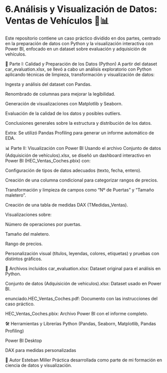 # 6.Análisis y Visualización de Datos: Ventas de Vehículos 🚗📊
Este repositorio contiene un caso práctico dividido en dos partes, centrado en la preparación de datos con Python y la visualización interactiva con Power BI, enfocado en un dataset sobre evaluación y adquisición de vehículos.

📌 Parte I: Calidad y Preparación de los Datos (Python)
A partir del dataset car_evaluation.xlsx, se llevó a cabo un análisis exploratorio con Python aplicando técnicas de limpieza, transformación y visualización de datos:

Ingesta y análisis del dataset con Pandas.

Renombrado de columnas para mejorar la legibilidad.

Generación de visualizaciones con Matplotlib y Seaborn.

Evaluación de la calidad de los datos y posibles outliers.

Conclusiones generales sobre la estructura y distribución de los datos.

Extra: Se utilizó Pandas Profiling para generar un informe automático de EDA.

📊 Parte II: Visualización con Power BI
Usando el archivo Conjunto de datos (Adquisición de vehículos).xlsx, se diseñó un dashboard interactivo en Power BI (HEC_Ventas_Coches.pbix) con:

Configuración de tipos de datos adecuados (texto, fecha, entero).

Creación de una columna condicional para categorizar rangos de precios.

Transformación y limpieza de campos como “Nº de Puertas” y “Tamaño maletero”.

Creación de una tabla de medidas DAX (TMedidas_Ventas).

Visualizaciones sobre:

Número de operaciones por puertas.

Tamaño del maletero.

Rango de precios.

Personalización visual (títulos, leyendas, colores, etiquetas) y pruebas con distintos gráficos.

📂 Archivos incluidos
car_evaluation.xlsx: Dataset original para el análisis en Python.

Conjunto de datos (Adquisición de vehiculos).xlsx: Dataset usado en Power BI.

enunciado.HEC_Ventas_Coches.pdf: Documento con las instrucciones del caso práctico.

HEC_Ventas_Coches.pbix: Archivo Power BI con el informe completo.

🛠️ Herramientas y Librerías
Python (Pandas, Seaborn, Matplotlib, Pandas Profiling)

Power BI Desktop

DAX para medidas personalizadas

👤 Autor
Esteban Miller
Práctica desarrollada como parte de mi formación en ciencia de datos y visualización.
